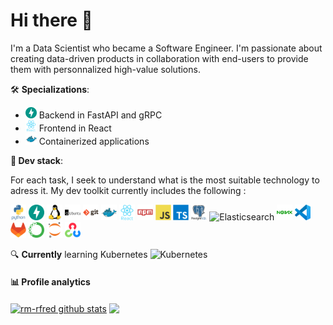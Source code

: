 # Hi there 👋

I'm a Data Scientist who became a Software Engineer. I'm passionate about creating data-driven products in collaboration with end-users to provide them with personnalized high-value solutions.

🛠 **Specializations**:

- <img src="https://raw.githubusercontent.com/devicons/devicon/master/icons/fastapi/fastapi-original.svg" alt="FastAPI" width="18" height="18" /> Backend in FastAPI and gRPC
- <img src="https://raw.githubusercontent.com/devicons/devicon/master/icons/react/react-original-wordmark.svg" alt="react" width="18" height="18" /> Frontend in React
- <img src="https://raw.githubusercontent.com/devicons/devicon/master/icons/docker/docker-original.svg" alt="Docker" width="18" height="18" /> Containerized applications

**🚀 Dev stack**:

For each task, I seek to understand what is the most suitable technology to adress it. My dev toolkit currently includes the following :

<p align="left">
<img src="https://raw.githubusercontent.com/devicons/devicon/master/icons/python/python-original-wordmark.svg" alt="python" width="25" height="25" />
<img src="https://raw.githubusercontent.com/devicons/devicon/master/icons/fastapi/fastapi-original.svg" alt="FastAPI" width="25" height="25" />
<img src="https://raw.githubusercontent.com/devicons/devicon/master/icons/linux/linux-original.svg" alt="Linux" width="25" height="25" />
<img src="https://raw.githubusercontent.com/devicons/devicon/master/icons/ubuntu/ubuntu-plain-wordmark.svg" alt="ubuntu" width="25" height="25" />
<img src="https://raw.githubusercontent.com/devicons/devicon/master/icons/git/git-original-wordmark.svg" alt="git" width="25" height="25" />
<img src="https://raw.githubusercontent.com/devicons/devicon/master/icons/docker/docker-original.svg" alt="Docker" width="25" height="25" />
<img src="https://raw.githubusercontent.com/devicons/devicon/master/icons/react/react-original-wordmark.svg" alt="react" width="25" height="25" />
<img src="https://raw.githubusercontent.com/devicons/devicon/master/icons/npm/npm-original-wordmark.svg" alt="npm" width="25" height="25" />
<img src="https://raw.githubusercontent.com/devicons/devicon/master/icons/javascript/javascript-original.svg" alt="javascript" width="25" height="25" />
<img src="https://raw.githubusercontent.com/devicons/devicon/master/icons/typescript/typescript-original.svg" alt="typescript" width="25" height="25" />
<img src="https://raw.githubusercontent.com/devicons/devicon/master/icons/postgresql/postgresql-original-wordmark.svg" alt="PostgreSQL" width="25" height="25" />
<img src="https://cdn.worldvectorlogo.com/logos/elasticsearch.svg" title="Elasticsearch" alt="Elasticsearch" width="25" height="25" />
<img src="https://raw.githubusercontent.com/devicons/devicon/master/icons/nginx/nginx-original.svg" alt="nginx" width="25" height="25" />
<img src="https://raw.githubusercontent.com/devicons/devicon/master/icons/vscode/vscode-original.svg" alt="VSCode" width="25" height="25" />
<img src="https://raw.githubusercontent.com/devicons/devicon/master/icons/gitlab/gitlab-original.svg" alt="GitLab" width="25" height="25" />
<img src="https://raw.githubusercontent.com/devicons/devicon/master/icons/anaconda/anaconda-original.svg" alt="Anaconda" width="25" height="25" />
<img src="https://raw.githubusercontent.com/devicons/devicon/master/icons/jupyter/jupyter-original.svg" alt="Jupyter" width="25" height="25" />
<img src="https://raw.githubusercontent.com/devicons/devicon/master/icons/opencv/opencv-original.svg" alt="OpenCV" width="25" height="25" />

</p>

🔍 **Currently** learning Kubernetes <img src="https://www.vectorlogo.zone/logos/kubernetes/kubernetes-icon.svg" alt="Kubernetes" width="18" height="18" />

<h4>📊 Profile analytics</h4>

<a href="https://github.com/anuraghazra/github-readme-stats"><img align="center" src="https://github-readme-stats.vercel.app/api?username=rm-rfred&show_icons=true&theme=radical" alt="rm-rfred github stats" /></a> <a href="https://github.com/rf-rfred/github-readme-stats"><img align="center" src="https://github-readme-stats.vercel.app/api/top-langs/?username=rm-rfred&layout=compact&theme=radical&hide_border=true" width=350 /></a>
